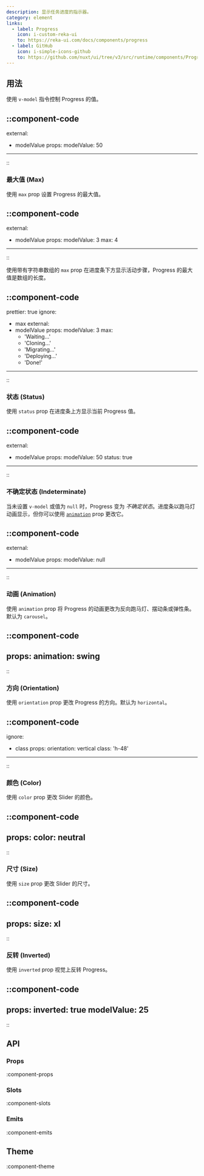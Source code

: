 ```yaml
---
description: 显示任务进度的指示器。
category: element
links:
  - label: Progress
    icon: i-custom-reka-ui
    to: https://reka-ui.com/docs/components/progress
  - label: GitHub
    icon: i-simple-icons-github
    to: https://github.com/nuxt/ui/tree/v3/src/runtime/components/Progress.vue
---
```


## 用法

使用 `v-model` 指令控制 Progress 的值。

::component-code
---
external:
  - modelValue
props:
  modelValue: 50
---
::

### 最大值 (Max)

使用 `max` prop 设置 Progress 的最大值。

::component-code
---
external:
  - modelValue
props:
  modelValue: 3
  max: 4
---
::

使用带有字符串数组的 `max` prop 在进度条下方显示活动步骤，Progress 的最大值是数组的长度。

::component-code
---
prettier: true
ignore:
  - max
external:
  - modelValue
props:
  modelValue: 3
  max:
    - 'Waiting...'
    - 'Cloning...'
    - 'Migrating...'
    - 'Deploying...'
    - 'Done!'
---
::

### 状态 (Status)

使用 `status` prop 在进度条上方显示当前 Progress 值。

::component-code
---
external:
  - modelValue
props:
  modelValue: 50
  status: true
---
::

### 不确定状态 (Indeterminate)

当未设置 `v-model` 或值为 `null` 时，Progress 变为 _不确定状态_。进度条以跑马灯动画显示，但你可以使用 [`animation`](#animation) prop 更改它。

::component-code
---
external:
  - modelValue
props:
  modelValue: null
---
::

### 动画 (Animation)

使用 `animation` prop 将 Progress 的动画更改为反向跑马灯、摆动条或弹性条。默认为 `carousel`。

::component-code
---
props:
  animation: swing
---
::

### 方向 (Orientation)

使用 `orientation` prop 更改 Progress 的方向。默认为 `horizontal`。

::component-code
---
ignore:
  - class
props:
  orientation: vertical
  class: 'h-48'
---
::

### 颜色 (Color)

使用 `color` prop 更改 Slider 的颜色。

::component-code
---
props:
  color: neutral
---
::

### 尺寸 (Size)

使用 `size` prop 更改 Slider 的尺寸。

::component-code
---
props:
  size: xl
---
::

### 反转 (Inverted)

使用 `inverted` prop 视觉上反转 Progress。

::component-code
---
props:
  inverted: true
  modelValue: 25
---
::

## API

### Props

:component-props

### Slots

:component-slots

### Emits

:component-emits

## Theme

:component-theme
